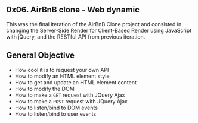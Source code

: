 ## 0x06. AirBnB clone - Web dynamic

This was the final iteration of the AirBnB Clone project and consisted in changing the Server-Side Render for Client-Based Render using JavaScript with jQuery, and the RESTful API from previous iteration.

## General Objective
* How cool it is to request your own API
* How to modify an HTML element style
* How to get and update an HTML element content
* How to modify the DOM
* How to make a `GET` request with JQuery Ajax
* How to make a `POST` request with JQuery Ajax
* How to listen/bind to DOM events
* How to listen/bind to user events
